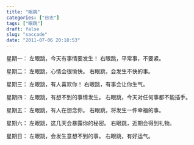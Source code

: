 ```yaml
---
title: "眼跳"
categories: ["日志"]
tags: ["眼跳"]
draft: false
slug: "saccade"
date: "2011-07-06 20:18:53"
---
```


星期一：
左眼跳，今天有事情要发生！
右眼跳，平常事，不要紧。

星期二：
左眼跳，心情会很愉快。
右眼跳，会发生不快的事。

星期三：
左眼跳，有人喜欢你！
右眼跳，有事会让你生气。

星期四：
左眼跳，有想不到的事情发生。
右眼跳，今天对任何事都不能插手。

星期五：
左眼跳，有人在想念你。
右眼跳，将发生一件幸福的事。

星期六：
左眼跳，这几天会暴露你的秘密。
右眼跳，近期会得到礼物。

星期日：
左眼跳，会发生意想不到的事。
右眼跳，有好运气。

